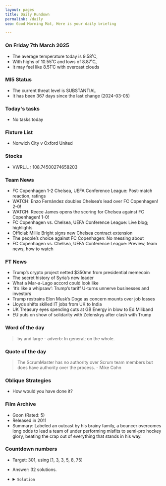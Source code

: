 ```yaml
---
layout: pages
title: Daily Rundown
permalink: /daily
seo: Good Morning Mat, Here is your daily briefing

---
```


<!-- weather_marker starts -->
### On Friday 7th March 2025

- The average temperature today is 9.58˚C,
- With highs of 10.55˚C and lows of 8.87˚C,
- It may feel like 8.51˚C with overcast clouds

<!-- weather_marker ends -->

### MI5 Status
<!-- threat_marker starts -->
- The current threat level is <span class="highlighter">SUBSTANTIAL</span>
- It has been 367 days since the last change (2024-03-05)

<!-- threat_marker ends -->

### Today's tasks
<!-- task_marker starts -->
- No tasks today
<!-- task_marker ends -->

### Fixture List

<!-- fixture_marker starts -->
- Norwich City v Oxford United
<!-- fixture_marker ends -->


### Stocks

<!-- stocks_marker starts -->

- VWRL.L : 108.74500274658203

<!-- stocks_marker ends -->


### Team News
<!-- news_marker starts -->

 - FC Copenhagen 1-2 Chelsea, UEFA Conference League: Post-match reaction, ratings
 - WATCH: Enzo Fernández doubles Chelsea’s lead over FC Copenhagen! 2-0!
 - WATCH: Reece James opens the scoring for Chelsea against FC Copenhagen! 1-0!
 - FC Copenhagen vs. Chelsea, UEFA Conference League: Live blog; highlights
 - Official: Millie Bright signs new Chelsea contract extension
 - The people’s choice against FC Copenhagen: No messing about
 - FC Copenhagen vs. Chelsea, UEFA Conference League: Preview, team news, how to watch

<!-- news_marker ends -->

### FT News

<!-- ftnews_marker starts -->

 - Trump’s crypto project netted $350mn from presidential memecoin
 - The secret history of Syria’s new leader
 - What a Mar-a-Lago accord could look like
 - ‘It’s like a whipsaw’: Trump’s tariff U-turns unnerve businesses and investors
 - Trump restrains Elon Musk’s Doge as concern mounts over job losses
 - Lloyds shifts skilled IT jobs from UK to India
 - UK Treasury eyes spending cuts at GB Energy in blow to Ed Miliband
 - EU puts on show of solidarity with Zelenskyy after clash with Trump

<!-- ftnews_marker ends -->

### Word of the day

<!-- word_marker starts -->

 > by and large - adverb: In general; on the whole.

<!-- word_marker ends -->


### Quote of the day
<!-- quote_marker starts -->

> The ScrumMaster has no authority over Scrum team members but does have authority over the process. - Mike Cohn

<!-- quote_marker ends -->

### Oblique Strategies
<!-- eno_marker starts -->

- How would you have done it?

<!-- eno_marker ends -->

### Film Archive

<!-- film_marker starts -->
- Goon (Rated: 5)
- Released in 2011
- Summary: Labeled an outcast by his brainy family, a bouncer overcomes long odds to lead a team of under performing misfits to semi-pro hockey glory, beating the crap out of everything that stands in his way.
<!-- film_marker ends -->

### Countdown numbers
<!-- game_marker starts -->

- Target: 301, using [1, 3, 3, 5, 8, 75]
- Answer: 32 solutions.

- <details><summary><code>Solution</code></summary>

  Solution: ( 3 / 3 + 8 - 5 ) x 75 + 1

   </details>

<!-- game_marker ends -->
